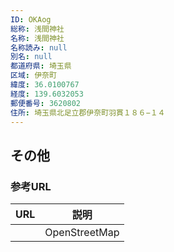 ```yaml
---
ID: OKAog
総称: 浅間神社
名称: 浅間神社
名称読み: null
別名: null
都道府県: 埼玉県
区域: 伊奈町
緯度: 36.0100767
経度: 139.6032053
郵便番号: 3620802
住所: 埼玉県北足立郡伊奈町羽貫１８６−１４
---
```


## その他

### 参考URL

| URL | 説明          |
| --- | ------------- |
|     | OpenStreetMap |
